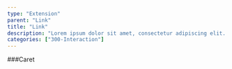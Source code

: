 ```yaml
---
type: "Extension"
parent: "Link"
title: "Link"
description: "Lorem ipsum dolor sit amet, consectetur adipiscing elit. Nunc tempus laoreet leo sit amet iaculis."
categories: ["300-Interaction"]
---
```


###Caret

<demo>
  <demovanilla src="demos/inline/extensions/link/caret">
  </demovanilla>
</demo>
